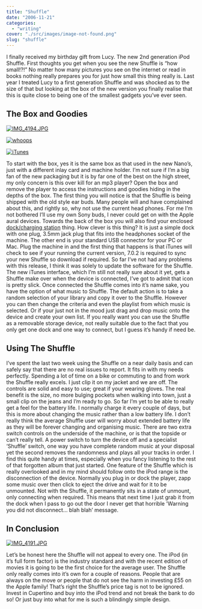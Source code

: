```yaml
---
title: "Shuffle"
date: "2006-11-21"
categories: 
  - "writing"
cover: "./src/images/image-not-found.png"
slug: "shuffle"
---
```


I finally received my birthday gift from Lucy. The new 2nd generation iPod Shuffle. First thoughts you get when you see the new Shuffle is “how small!?!” No matter how many pictures you see on the internet or read in books nothing really prepares you for just how small this thing really is. Last year I treated Lucy to a first generation Shuffle and was shocked as to the size of that but looking at the box of the new version you finally realise that this is quite close to being one of the smallest gadgets you’ve ever seen.

## The Box and Goodies

[![IMG_4194.JPG](/images/286065772_7ce7b0d26f_m.jpg)](http://www.flickr.com/photos/funkylarma/286065772/)

[![whoops](/images/286599164_60554eb2f1_t.jpg)](http://www.flickr.com/photos/funkylarma/286599164/)

[![iTunes](/images/298297098_a9d1557887_m.jpg)](http://www.flickr.com/photos/funkylarma/298297098/)

To start with the box, yes it is the same box as that used in the new Nano’s, just with a different inlay card and machine holder. I’m not sure if I’m a big fan of the new packaging but it is by far one of the best on the high street, my only concern is this over kill for an mp3 player? Open the box and remove the player to access the instructions and goodies hiding in the depths of the box. The first thing you will notice is that the Shuffle is being shipped with the old style ear buds. Many people will and have complained about this, and rightly so, why not use the current head phones. For me I’m not bothered I’ll use my own Sony buds, I never could get on with the Apple aural devices. Towards the back of the box you will also find your enclosed [dock/charging station](http://static.flickr.com/105/286057162_899801af8c.jpg) thing. How clever is this thing? It is just a simple dock with one plug, 3.5mm jack plug that fits into the headphones socket of the machine. The other end is your standard USB connector for your PC or Mac. Plug the machine in and the first thing that happens is that iTunes will check to see if your running the current version, 7.0.2 is required to sync your new Shuffle so download if required. So far I’ve not had any problems with this release, I think it was solely to update the software for the Shuffle. The new iTunes interface, which I’m still not really sure about it yet, gets a Shuffle make over when the device is connected, I’ve got to admit that icon is pretty slick. Once connected the Shuffle comes into it’s name sake, you have the option of what music to Shuffle. The default action is to take a random selection of your library and copy it over to the Shuffle. However you can then change the criteria and even the playlist from which music is selected. Or if your just not in the mood just drag and drop music onto the device and create your own list. If you really want you can use the Shuffle as a removable storage device, not really suitable due to the fact that you only get one dock and one way to connect, but I guess it’s handy if need be.

## Using The Shuffle

I’ve spent the last two week using the Shuffle on a near daily basis and can safely say that there are no real issues to report. It fits in with my needs perfectly. Spending a lot of time on a bike or commuting to and from work the Shuffle really excels. I just clip it on my jacket and we are off. The controls are solid and easy to use; great if your wearing gloves. The real benefit is the size, no more bulging pockets when walking into town, just a small clip on the jeans and I’m ready to go. So far I’m yet to be able to really get a feel for the battery life. I normally charge it every couple of days, but this is more about changing the music rather than a low battery life. I don’t really think the average Shuffle user will worry about extended battery life as they will be forever changing and organising music. There are two extra switch controls on the underside of the machine, or is that the topside or can’t really tell. A power switch to turn the device off and a specialist ‘Shuffle’ switch, one way you have complete random music at your disposal yet the second removes the randomness and plays all your tracks in order. I find this quite handy at times, especially when you fancy listening to the rest of that forgotten album that just started. One feature of the Shuffle which is really overlooked and in my mind should follow onto the iPod range is the disconnection of the device. Normally you plug in or dock the player, zapp some music over then click to eject the drive and wait for it to be unmounted. Not with the Shuffle, it permanently sits in a state of unmount, only connecting when required. This means that next time I just grab it from the dock when I pass to go out the door I never get that horrible 'Warning you did not disconnect… blah blah’ message.

## In Conclusion

[![IMG_4191.JPG](/images/286055208_3ac56086af_m.jpg)](http://www.flickr.com/photos/funkylarma/286055208/)

Let’s be honest here the Shuffle will not appeal to every one. The iPod (in it’s full form factor) is the industry standard and with the recent edition of movies it is going to be the first choice for the average user. The Shuffle only really comes into it’s own for a couple of reasons. People that are always on the move or people that do not see the harm in investing £55 on the Apple family! That’s right the Shuffle’s price tag is not to be ignored. Invest in Cupertino and buy into the iPod trend and not break the bank to do so! Or just buy into what for me is such a blindingly simple design.
